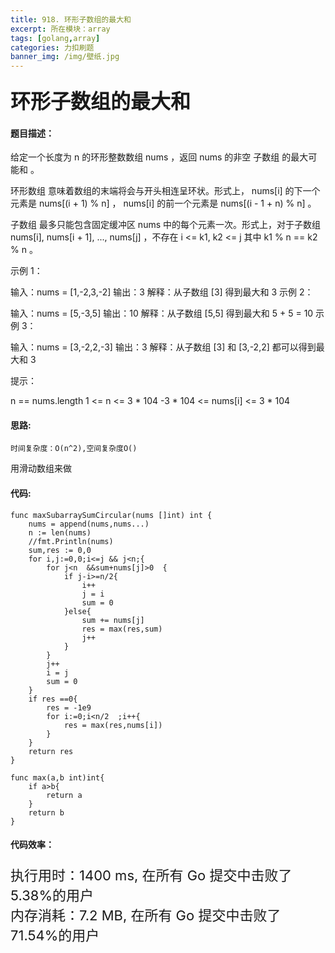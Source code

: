 ```yaml
---
title: 918. 环形子数组的最大和
excerpt: 所在模块：array
tags: [golang,array]
categories: 力扣刷题
banner_img: /img/壁纸.jpg
---
```


### <font size=6px>环形子数组的最大和</font>

#### 题目描述：

给定一个长度为 n 的环形整数数组 nums ，返回 nums 的非空 子数组 的最大可能和 。

环形数组 意味着数组的末端将会与开头相连呈环状。形式上， nums[i] 的下一个元素是 nums[(i + 1) % n] ， nums[i] 的前一个元素是 nums[(i - 1 + n) % n] 。

子数组 最多只能包含固定缓冲区 nums 中的每个元素一次。形式上，对于子数组 nums[i], nums[i + 1], ..., nums[j] ，不存在 i <= k1, k2 <= j 其中 k1 % n == k2 % n 。

 

示例 1：

输入：nums = [1,-2,3,-2]
输出：3
解释：从子数组 [3] 得到最大和 3
示例 2：

输入：nums = [5,-3,5]
输出：10
解释：从子数组 [5,5] 得到最大和 5 + 5 = 10
示例 3：

输入：nums = [3,-2,2,-3]
输出：3
解释：从子数组 [3] 和 [3,-2,2] 都可以得到最大和 3


提示：

n == nums.length
1 <= n <= 3 * 104
-3 * 104 <= nums[i] <= 3 * 104

#### 思路:

```
时间复杂度：O(n^2),空间复杂度O()
```

用滑动数组来做

#### 代码:

```golang
func maxSubarraySumCircular(nums []int) int {
    nums = append(nums,nums...)
    n := len(nums)
    //fmt.Println(nums)
    sum,res := 0,0
    for i,j:=0,0;i<=j && j<n;{
        for j<n  &&sum+nums[j]>0  {
            if j-i>=n/2{
                i++
                j = i
                sum = 0
            }else{
                sum += nums[j]
                res = max(res,sum)
                j++
            }
        }
        j++
        i = j
        sum = 0
    }
    if res ==0{
        res = -1e9
        for i:=0;i<n/2  ;i++{
            res = max(res,nums[i])
        }
    }
    return res
}

func max(a,b int)int{
    if a>b{
        return a
    }
    return b
}
```

#### 代码效率：

<p class="note note-primary"; style="font-size:22px">
   执行用时：1400 ms, 在所有 Go 提交中击败了5.38%的用户<br>
   内存消耗：7.2 MB, 在所有 Go 提交中击败了71.54%的用户
</p>



